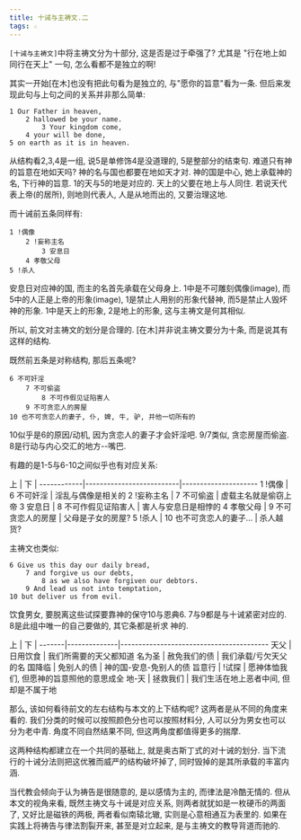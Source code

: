 ```yaml
---
title: 十诫与主祷文.二
tags: ☆
---
```


`[十诫与主祷文]`中将主祷文分为十部分, 这是否是过于牵强了? 尤其是 "行在地上如同行在天上" 一句, 怎么看都不是独立的啊!

其实一开始[在木]也没有把此句看为是独立的, 与"愿你的旨意"看为一条. 但后来发现此句与上句之间的关系并非那么简单:

    1 Our Father in heaven,
        2 ​​​​​​​hallowed be your name. ​​​
            ​​​​​​​​3 Your kingdom come,
        ​​​​​​​4 your will be done,
    ​​​​​​​5 on earth as it is in heaven.

从结构看2,3,4是一组, 说5是单修饰4是没道理的, 5是整部分的结束句. 难道只有神的旨意在地如天吗? 神的名与国也都要在地如天才对. 神的国是中心, 她上承载神的名, 下行神的旨意. 1的天与5的地是对应的. 天上的父要在地上与人同住. 若说天代表上帝(的居所), 则地则代表人, 人是从地而出的, 又要治理这地.

而十诫前五条同样有:

    1 !偶像
        2 !妄称主名
            3 安息日
        4 孝敬父母
    5 !杀人

安息日对应神的国, 而主的名首先承载在父母身上. 1中是不可雕刻偶像(image), 而5中的人正是上帝的形象(image), 1是禁止人用别的形象代替神, 而5是禁止人毁坏神的形象. 1中是天上的形象, 2是地上的形象, 这与主祷文是何其相似.

所以, 前文对主祷文的划分是合理的. [在木]并非说主祷文要分为十条, 而是说其有这样的结构.

既然前五条是对称结构, 那后五条呢?

    6 不可奸淫
        7 不可偷盗
            8 不可作假见证陷害人
        9 不可贪恋人的房屋
    10 也不可贪恋人的妻子, 仆, 婢, 牛, 驴, 并他一切所有的

10似乎是6的原因/动机, 因为贪恋人的妻子才会奸淫吧. 9/7类似, 贪恋房屋而偷盗. 8是行动与内心交汇的地方--嘴巴.

有趣的是1-5与6-10之间似乎也有对应关系:

上          | 下                       |
------------|--------------------------|---------------------
1 !偶像     | 6 不可奸淫               | 淫乱与偶像是相关的
2 !妄称主名 | 7 不可偷盗               | 虚载主名就是偷窃上帝
3 安息日    | 8 不可作假见证陷害人     | 害人与安息日是相悖的
4 孝敬父母  | 9 不可贪恋人的房屋       | 父母是子女的房屋?
5 !杀人     | 10 也不可贪恋人的妻子... | 杀人越货?

主祷文也类似:

    ​​​​​​​​6 Give us this day our daily bread,
        ​​​​​​7 ​​and forgive us our debts,
            ​​​​8 ​​​as we also have forgiven our debtors. ​​​
        ​​​​​​​​9 And lead us not into temptation,
    ​​​​​​​10 but deliver us from evil. ​​​

饮食男女, 要脱离这些试探要靠神的保守10与恩典6. 7与9都是与十诫紧密对应的. 8是此组中唯一的自己要做的, 其它条都是祈求 神的.

上     | 下           |
-------|--------------|-----------------------------------------
天父   | 日用饮食     | 我们所需要的天父都知道
名为圣 | 赦免我们的债 | 我们承载/亏欠天父的名
国降临 | 免别人的债   | 神的国-安息-免别人的债
旨意行 | !试探        | 愿神体恤我们, 但愿神的旨意照他的意思成全
地-天  | 拯救我们     | 我们生活在地上恶者中间, 但却是不属于地

那么, 该如何看待前文的左右结构与本文的上下结构呢? 这两者是从不同的角度来看的. 我们分类的时候可以按照颜色分也可以按照材料分, 人可以分为男女也可以分为老中青. 角度不同自然结果不同, 但这两角度都值得更多的揣摩.

这两种结构都建立在一个共同的基础上, 就是奥古斯丁式的对十诫的划分. 当下流行的十诫分法则把这优雅而威严的结构破坏掉了, 同时毁掉的是其所承载的丰富内涵.

当代教会倾向于认为祷告是很随意的, 是以感情为主的, 而律法是冷酷无情的. 但从本文的视角来看, 既然主祷文与十诫是对应关系, 则两者就犹如是一枚硬币的两面了, 又好比是磁铁的两极, 两者看似南辕北辙, 实则是心意相通互为表里的. 如果在实践上将祷告与律法割裂开来, 甚至是对立起来, 是与主祷文的教导背道而驰的.

